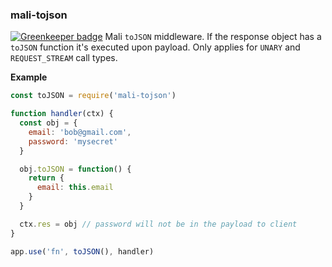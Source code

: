<a name="module_mali-tojson"></a>

### mali-tojson

[![Greenkeeper badge](https://badges.greenkeeper.io/malijs/tojson.svg)](https://greenkeeper.io/)
Mali <code>toJSON</code> middleware. If the response object has a <code>toJSON</code> function it's executed upon
payload. Only applies for <code>UNARY</code> and <code>REQUEST_STREAM</code> call types.

**Example**  

```js
const toJSON = require('mali-tojson')

function handler(ctx) {
  const obj = {
    email: 'bob@gmail.com',
    password: 'mysecret'
  }

  obj.toJSON = function() {
    return {
      email: this.email
    }
  }

  ctx.res = obj // password will not be in the payload to client
}

app.use('fn', toJSON(), handler)
```
